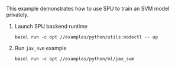 This example demonstrates how to use SPU to train an SVM model privately.

1. Launch SPU backend runtime
    ```
    bazel run -c opt //examples/python/utils:nodectl -- up
    ```

2. Run `jax_svm` example
    ```
    bazel run -c opt //examples/python/ml/jax_svm
    ```
